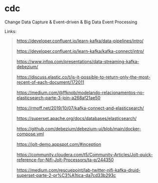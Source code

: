 # cdc
Change Data Capture &amp; Event-driven &amp; Big Data Event Processing

Links:

> https://developer.confluent.io/learn-kafka/data-pipelines/intro/
<br> <br>
> https://developer.confluent.io/learn-kafka/kafka-connect/intro/
<br> <br>
> https://www.infoq.com/presentations/data-streaming-kafka-debezium/
<br> <br>
> https://discuss.elastic.co/t/is-it-possible-to-return-only-the-most-recent-of-each-document/172011
<br> <br>
> https://medium.com/@ffknob/modelando-relacionamentos-no-elasticsearch-parte-3-join-a268af21ae50
<br> <br>
> https://rmoff.net/2019/10/07/kafka-connect-and-elasticsearch/
<br> <br>
> https://superset.apache.org/docs/databases/elasticsearch/
<br> <br>
> https://github.com/debezium/debezium-ui/blob/main/docker-compose.yml
<br> <br>
> https://jolt-demo.appspot.com/#inception
<br> <br>
> https://community.cloudera.com/t5/Community-Articles/Jolt-quick-reference-for-Nifi-Jolt-Processors/ta-p/244350
<br> <br>
> https://medium.com/rescuepoint/lab-twitter-nifi-kafka-druid-superset-parte-2-pr%C3%A1tica-da7cd33b293c
